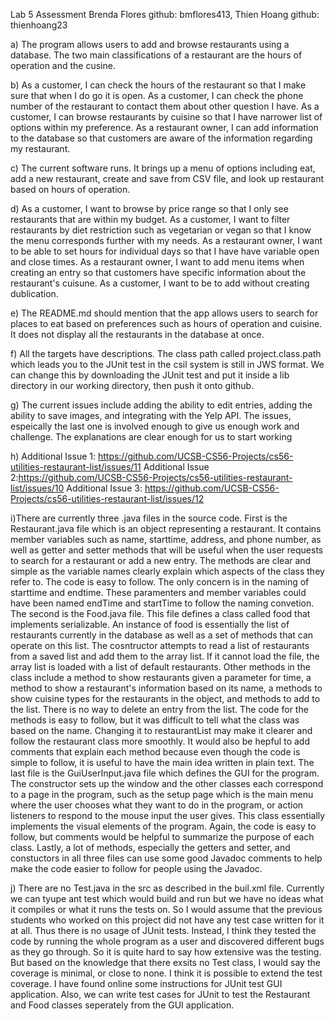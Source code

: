 Lab 5 Assessment
Brenda Flores github: bmflores413, Thien Hoang github: thienhoang23

a) The program allows users to add and browse restaurants using a database. The two main classifications of a restaurant are the hours of operation and the cusine.

b) As a customer, I can check the hours of the restaurant so that I make sure that when I do go it is open.
   As a customer, I can check the phone number of the restaurant to contact them about other question I have.
   As a customer, I can browse restaurants by cuisine so that I have narrower list of options within my preference.
   As a restaurant owner, I can add information to the database so that customers are aware of the information regarding my restaurant.

c) The current software runs. It brings up a menu of options including eat, add a new restaurant, create and save from CSV file, and look up restaurant based on hours of operation.

d) As a customer, I want to browse by price range so that I only see restaurants that are within my budget.
   As a customer, I want to filter restaurants by diet restriction such as vegetarian or vegan so that I know the menu corresponds further with my needs.
   As a restaurant owner, I want to be able to set hours for individual days so that I have have variable open and close times.
   As a restaurant owner, I want to add menu items when creating an entry so that customers have specific information about the restaurant's cuisune.
   As a customer, I want to be to add without creating dublication.
   
e) The README.md should mention that the app allows users to search for places to eat based on preferences such as hours of operation and cuisine. It does not display all the restaurants in the database at once.

f) All the targets have descriptions. The class path called project.class.path which leads you to the JUnit test in the csil system is still in JWS format. We can change this by downloading the JUnit test and put it inside a lib directory in our working directory, then push it onto github.

g) The current issues include adding the ability to edit entries, adding the ability to save images, and integrating with the Yelp API. The issues, espeically the last one is involved enough to give us enough work and challenge. The explanations are clear enough for us to start working

h) Additional Issue 1: https://github.com/UCSB-CS56-Projects/cs56-utilities-restaurant-list/issues/11
   Additional Issue 2:https://github.com/UCSB-CS56-Projects/cs56-utilities-restaurant-list/issues/10
   Additional Issue 3: https://github.com/UCSB-CS56-Projects/cs56-utilities-restaurant-list/issues/12

i)There are currently three .java files in the source code. First is the Restaurant.java file which is an object representing a restaurant. It contains member variables such as name, starttime, address, and phone number, as well as getter and setter methods that will be useful when the user requests to search for a restaurant or add a new entry. The methods are clear and simple as the variable names clearly explain which aspects of the class they refer to. The code is easy to follow. The only concern is in the naming of starttime and endtime. These paramenters and member variables could have been named endTime and startTime to follow the naming convetion. The second is the Food.java file. This file defines a class called food that implements serializable. An instance of food is essentially the list of restaurants currently in the database as well as a set of methods that can operate on this list. The cosntructor attempts to read a list of restaurants from a saved list and add them to the array list. If it cannot load the file, the array list is loaded with a list of default restaurants. Other methods in the class include a method to show restaurants given a parameter for time, a method to show a restaurant's information based on its name, a methods to show cuisine types for the restaurants in the object, and methods to add to the list. There is no way to delete an entry from the list. The code for the methods is easy to follow, but it was difficult to tell what the class was based on the name. Changing it to restaurantList may make it clearer and follow the restaurant class more smoothly. It would also be hepful to add comments that explain each method because even though the code is simple to follow, it is useful to have the main idea written in plain text. The last file is the GuiUserInput.java file which defines the GUI for the program. The constructor sets up the window and the other classes each correspond to a page in the program, such as the setup page which is the main menu where the user chooses what they want to do in the program, or action listeners to respond to the mouse input the user gives. This class essentially implements the visual elements of the program. Again, the code is easy to follow, but comments would be helpful to summarize the purpose of each class. Lastly, a lot of methods, especially the getters and setter, and constuctors in all three files can use some good Javadoc comments to help make the code easier to follow for people using the Javadoc.

j) There are no Test.java in the src as described in the buil.xml file. Currently we can tyupe ant test which would build and run but we have no ideas what it compiles or what it runs the tests on. So I would assume that the previous students who worked on this project did not have any test case written for it at all. Thus there is no usage of JUnit tests. Instead, I think they tested the code by running the whole program as a user and discovered different bugs as they go through. So it is quite hard to say how extensive was the testing. But based on the knowledge that there exsits no Test class, I would say the coverage is minimal, or close to none. I think it is possible to extend the test coverage. I have found online some instructions for JUnit test GUI application. Also, we can write test cases for JUnit to test the Restaurant and Food classes seperately from the GUI application.
